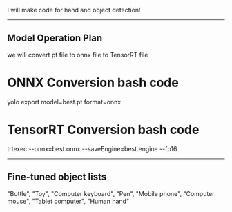 I will make code for hand and object detection!

---
## Model Operation Plan
we will convert pt file to onnx file to TensorRT file

# ONNX Conversion bash code
yolo export model=best.pt format=onnx

# TensorRT Conversion bash code
trtexec --onnx=best.onnx --saveEngine=best.engine --fp16

---
## Fine-tuned object lists
"Bottle", "Toy", "Computer keyboard", "Pen", "Mobile phone", "Computer mouse", "Tablet computer", "Human hand"
